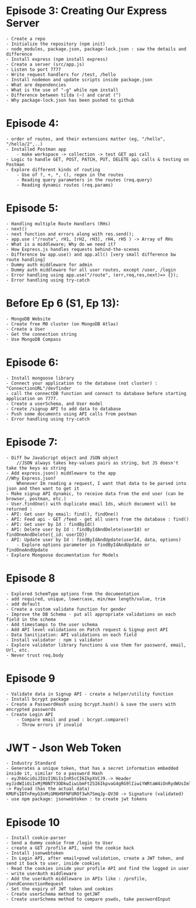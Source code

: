 # Episode 3: Creating Our Express Server

    - Create a repo
    - Initialize the repository (npm init)
    - node_modules, package.json, package-lock.json : saw the details and difference
    - Install express (npm install express)
    - Create a server (src/app.js)
    - Listen to port 7777
    - Write request handlers for /test, /hello
    - Install nodemon and update scripts inside package.json
    - What are dependencies 
    - What is the use of "-g" while npm install
    - Difference between tilda (~) and carat (^)
    - Why package-lock.json has been pushed to github

# Episode 4:
    - order of routes, and their extensions matter (eg, "/hello", "/hello/2",..)
    - Installed Postman app
        - make workspace -> collection -> test GET api call
    - Logic to handle GET, POST, PATCH, PUT, DELETE api calls & testing on Postman
    - Explore different kinds of routing
        - Use of ?, +, *, (), regex in the routes
        - Reading query parameters in the routes (req.query)
        - Reading dynamic routes (req.params)

# Episode 5: 
    - Handling multiple Route Handlers (RHs)
    - next()
    - next function and errors along with res.send();
    - app.use ("/route", rH1, [rH2, rH3], rH4, rH5 ) -> Array of RHs
    - What is a middleware; Why do we need it? 
    - How Express.js handles requests behind-the-scenes
    - Difference bw app.use() and app.all() [very small difference bw route handling]
    - Dummy auth middleware for admin
    - Dummy auth middleware for all user routes, except /user, /login
    - Error handling using app.use("/route", (err,req,res,next)=> {});
    - Error handling using try-catch

# Before Ep 6 (S1, Ep 13):
    - MongoDB Website 
    - Create free M0 cluster (on MongoDB Atlas)
    - Create a User 
    - Get the connection string
    - Use MongoDB Compass
# Episode 6: 
    - Install mongoose library
    - Connect your application to the database (not cluster) : "ConnectionURL"/devTinder
    - call the connectDB function and connect to database before starting application on 7777.
    - Create a userSchema, and User model 
    - Create /signup API to add data to database
    - Push some documents using API calls from postman
    - Error handling using try-catch

# Episode 7:
    - Diff bw JavaScript object and JSON object 
        //JSON always takes key-values pairs as string, but JS doesn't take the keys as string
    - Add express.json() middleware to the app
    //Why Express.json? 
        Whenever Im reading a request, I want that data to be parsed into json and then want to get it
    - Make signup API dynamic, to receive data from the end user (can be browser, postman, etc.)
    - User.findOne() with duplicate email Ids, which document will be returned : 
    - API: Get user by email: find(), findOne()
    - API: Feed api - GET /feed - get all users from the database : find()
    - API: Get user by Id : findById()
    - API: Delete user by Id : findByIdAndDelete(userId) or findOneAndDelete({_id: userID})
    - API: Update user by Id : findByIdAndUpdate(userId, data, options)
        - Explore options parameter in findByIdAndUpdate or findOneAndUpdate
    - Explore Mongoose documentation for Models

# Episode 8
    - Explored SchemType options from the documentation
    - add required, unique, lowercase, min/max length/value, trim
    - add default 
    - Create a custom validate function for gender
    - Improve the DB Schema - put all appropriate validations on each field in the schema
    - Add timestamps to the user schema 
    - Add API level validations on Patch request & Signup post API
    - Data Sanitization: API validations on each field
    - Install validator : npm i validator
    - Explore validator library functions & use them for password, email, Url, etc.
    - Never trust req.body

# Episode 9
    - Validate data in Signup API - create a helper/utility function
    - Install bcrypt package
    - Create a PasswordHash using bcrypt.hash() & save the users with encrypted passwords
    - Create Login API
        - Compare email and pswd : bcrypt.compare()
        - Throw errors if invalid
    
# JWT - Json Web Token
    - Industry Standard
    - Generates a unique token, that has a secret information embedded inside it, similar to a password Hash
    - eyJhbGciOiJIUzI1NiIsInR5cCI6IkpXVCJ9.-> Header eyJzdWIiOiIxMjM0NTY3ODkwIiwibmFtZSI6IkpvaG4gRG9lIiwiYWRtaW4iOnRydWUsImlhdCI6MTUxNjIzOTAyMn0. -> Payload (has the actual data)
    KMUFsIDTnFmyG3nMiGM6H9FNFUROf3wh7SmqJp-QV30 -> Signature (validated)
    - use npm package: jsonwebtoken : to create jwt tokens 

# Episode 10
    - Install cookie-parser
    - Send a dummy cookie from /login to User
    - create a GET /profile API, send the cookie back
    - Install jsonwebtoken
    - In Login API, after email+pswd validation, create a JWT token, and send it back to user, inside cookies
    - Read the cookies inside your profile API and find the logged in user
    - write userAuth middleware
    - Add the userAuth middleware in APIs like : /profile, /sendConnectionRequest
    - Set the expiry of JWT token and cookies
    - Create userSchema method to getJWT
    - Create userSchema method to compare pswds, take passwordInput 
    
